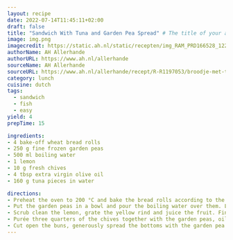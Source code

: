 ```yaml
---
layout: recipe
date: 2022-07-14T11:45:11+02:00
draft: false
title: "Sandwich With Tuna and Garden Pea Spread" # The title of your awesome recipe
image: img.png
imagecredit: https://static.ah.nl/static/recepten/img_RAM_PRD166528_1224x900_JPG.jpg
authorName: AH Allerhande
authorURL: https://www.ah.nl/allerhande
sourceName: AH Allerhande
sourceURL: https://www.ah.nl/allerhande/recept/R-R1197053/broodje-met-tonijn-en-tuinerwtenspread
category: lunch
cuisine: dutch
tags: 
  - sandwich
  - fish
  - easy
yield: 4
prepTime: 15

ingredients:
- 4 bake-off wheat bread rolls
- 250 g fine frozen garden peas
- 500 ml boiling water
- 1 lemon
- 10 g fresh chives
- 4 tbsp extra virgin olive oil
- 160 g tuna pieces in water

directions:
- Preheat the oven to 200 °C and bake the bread rolls according to the instructions on the package. 
- Put the garden peas in a bowl and pour the boiling water over them. Let stand for 5 min and drain.
- Scrub clean the lemon, grate the yellow rind and juice the fruit. Finely chop the chives. 
- Purée three quarters of the chives together with the garden peas, oil, 1 tsp lemon zest (per 4 people) and 1½ tbsp lemon juice (per 4 people) in a high cup with a hand blender until you have a smooth spread. Season with pepper and salt, if desired. Drain the can of tuna.
- Cut open the buns, generously spread the bottoms with the garden pea spread and divide the tuna on top. Sprinkle with the remaining chives and season with freshly ground pepper. Cover with the tops of the rolls.
---
```

